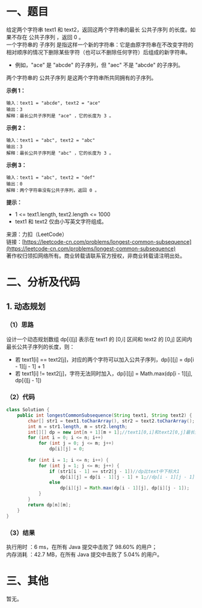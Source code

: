 # 一、题目
给定两个字符串 text1 和 text2，返回这两个字符串的最长 公共子序列 的长度。如果不存在 公共子序列 ，返回 0 。      
一个字符串的 子序列 是指这样一个新的字符串：它是由原字符串在不改变字符的相对顺序的情况下删除某些字符（也可以不删除任何字符）后组成的新字符串。      
    
- 例如，"ace" 是 "abcde" 的子序列，但 "aec" 不是 "abcde" 的子序列。
       
两个字符串的 公共子序列 是这两个字符串所共同拥有的子序列。     
     
**示例 1：**
```
输入：text1 = "abcde", text2 = "ace" 
输出：3  
解释：最长公共子序列是 "ace" ，它的长度为 3 。
```
**示例 2：**     
```
输入：text1 = "abc", text2 = "abc"
输出：3
解释：最长公共子序列是 "abc" ，它的长度为 3 。
```
**示例 3：**     
```
输入：text1 = "abc", text2 = "def"
输出：0
解释：两个字符串没有公共子序列，返回 0 。
```
**提示：**    
- 1 <= text1.length, text2.length <= 1000
- text1 和 text2 仅由小写英文字符组成。
       
来源：力扣（LeetCode）     
链接：[https://leetcode-cn.com/problems/longest-common-subsequence](https://leetcode-cn.com/problems/longest-common-subsequence)     
著作权归领扣网络所有。商业转载请联系官方授权，非商业转载请注明出处。    
# 二、分析及代码    
## 1. 动态规划
### （1）思路
设计一个动态规划数组 dp[i][j] 表示在 text1 的 [0,i] 区间和 text2 的 [0,j] 区间内最长公共子序列的长度，则：
- 若 text1[i] == text2[j]，对应的两个字符可以加入公共子序列，dp[i][j] = dp[i - 1][j - 1] + 1
- 若 text1[i] != text2[j]，字符无法同时加入，dp[i][j] = Math.max(dp[i - 1][j], dp[i][j - 1])
### （2）代码
```java
class Solution {
    public int longestCommonSubsequence(String text1, String text2) {
        char[] str1 = text1.toCharArray(), str2 = text2.toCharArray();
        int n = str1.length, m = str2.length;
        int[][] dp = new int[n + 1][m + 1];//text1[0,i]和text2[0,j]最长公共子序列长度
        for (int i = 0; i <= n; i++)
            for (int j = 0; j <= m; j++)
                dp[i][j] = 0;
        
        for (int i = 1; i <= n; i++) {
            for (int j = 1; j <= m; j++) {
                if (str1[i - 1] == str2[j - 1])//dp比text中下标大1
                    dp[i][j] = dp[i - 1][j - 1] + 1;//dp[i - 1][j - 1] + 1 >= Math.max(dp[i - 1][j], dp[i][j - 1])
                else
                    dp[i][j] = Math.max(dp[i - 1][j], dp[i][j - 1]);
            }
        }
        return dp[n][m];
    }
}
```
### （3）结果
执行用时 ：6 ms，在所有 Java 提交中击败了 98.60% 的用户；    
内存消耗 ：42.7 MB，在所有 Java 提交中击败了 5.04% 的用户。      
# 三、其他
暂无。  
